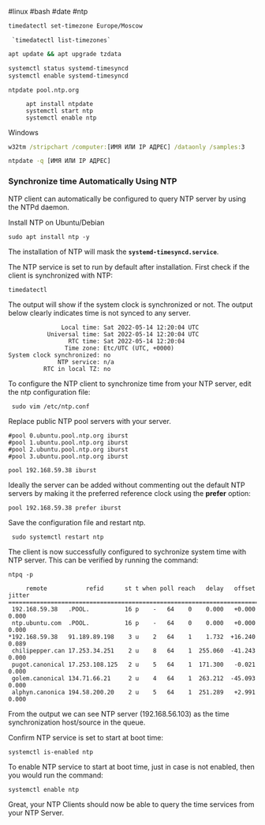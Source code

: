 #linux #bash #date #ntp

```sh
timedatectl set-timezone Europe/Moscow
```
	 `timedatectl list-timezones`

```sh
apt update && apt upgrade tzdata
```

```sh
systemctl status systemd-timesyncd
systemctl enable systemd-timesyncd
```

`ntpdate pool.ntp.org`

```
	 apt install ntpdate
	 systemctl start ntp
	 systemctl enable ntp
```

Windows
```cmd
w32tm /stripchart /computer:[ИМЯ ИЛИ IP АДРЕС] /dataonly /samples:3
```


```sh
ntpdate -q [ИМЯ ИЛИ IP АДРЕС]
```


### Synchronize time Automatically Using NTP

NTP client can automatically be configured to query NTP server by using the NTPd daemon.

Install NTP on Ubuntu/Debian

```
sudo apt install ntp -y
```

The installation of NTP will mask the **`systemd-timesyncd.service`**.

The NTP service is set to run by default after installation. First check if the client is synchronized with NTP:

```
timedatectl
```

The output will show if the system clock is synchronized or not. The output below clearly indicates time is not synced to any server.

```
               Local time: Sat 2022-05-14 12:20:04 UTC
           Universal time: Sat 2022-05-14 12:20:04 UTC
                 RTC time: Sat 2022-05-14 12:20:04
                Time zone: Etc/UTC (UTC, +0000)
System clock synchronized: no
              NTP service: n/a
          RTC in local TZ: no
```

To configure the NTP client to synchronize time from your NTP server, edit the ntp configuration file:

```
 sudo vim /etc/ntp.conf 
```

Replace public NTP pool servers with your server.

```
#pool 0.ubuntu.pool.ntp.org iburst
#pool 1.ubuntu.pool.ntp.org iburst
#pool 2.ubuntu.pool.ntp.org iburst
#pool 3.ubuntu.pool.ntp.org iburst

pool 192.168.59.38 iburst
```

Ideally the server can be added without commenting out the default NTP servers by making it the preferred reference clock using the **prefer** option:

```
pool 192.168.59.38 prefer iburst
```

Save the configuration file and restart ntp.

```
 sudo systemctl restart ntp
```

The client is now successfully configured to sychronize system time with NTP server. This can be verified by running the command:

```
ntpq -p
```

```
     remote           refid      st t when poll reach   delay   offset  jitter
==============================================================================
 192.168.59.38   .POOL.          16 p    -   64    0    0.000   +0.000   0.000
 ntp.ubuntu.com  .POOL.          16 p    -   64    0    0.000   +0.000   0.000
*192.168.59.38   91.189.89.198    3 u    2   64    1    1.732  +16.240   0.089
 chilipepper.can 17.253.34.251    2 u    8   64    1  255.060  -41.243   0.000
 pugot.canonical 17.253.108.125   2 u    5   64    1  171.300   -0.021   0.000
 golem.canonical 134.71.66.21     2 u    4   64    1  263.212  -45.093   0.000
 alphyn.canonica 194.58.200.20    2 u    5   64    1  251.289   +2.991   0.000
```

From the output we can see NTP server (192.168.56.103) as the time synchronization host/source in the queue.

Confirm NTP service is set to start at boot time:

```
systemctl is-enabled ntp
```

To enable NTP service to start at boot time, just in case is not enabled, then you would run the command:

```
systemctl enable ntp
```

Great, your NTP Clients should now be able to query the time services from your NTP Server.